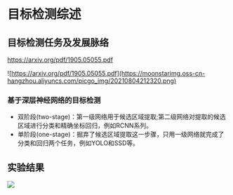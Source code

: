 # 目标检测综述

## 目标检测任务及发展脉络

https://arxiv.org/pdf/1905.05055.pdf

![https://arxiv.org/pdf/1905.05055.pdf](https://moonstarimg.oss-cn-hangzhou.aliyuncs.com/picgo_img/20210804212320.png)

### 基于深层神经网络的目标检测

- 双阶段(two-stage)：第一级网络用于候选区域提取;第二级网络对提取的候选区域进行分类和精确坐标回归，例如RCNN系列。
- 单阶段(one-stage)：掘弃了候选区域提取这一步骤，只用一级网络就完成了分类和回归两个任务，例如YOLO和SSD等。

## 实验结果

![](https://moonstarimg.oss-cn-hangzhou.aliyuncs.com/picgo_img/20210804212617.png)

